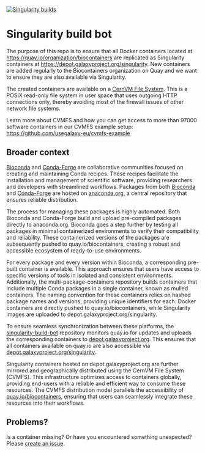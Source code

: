 [![Singularity builds](https://github.com/BioContainers/singularity-build-bot/actions/workflows/main.yml/badge.svg?branch=master)](https://github.com/BioContainers/singularity-build-bot/actions/workflows/main.yml?branch=master)

# Singularity build bot

The purpose of this repo is to ensure that all Docker containers located at https://quay.io/organization/biocontainers
are replicated as Singularity containers at https://depot.galaxyproject.org/singularity. New containers are added regularly to the Biocontainers
organization on Quay and we want to ensure they are also available via Singularity.

The created containers are available on a [CernVM File System](https://cernvm.cern.ch/portal/filesystem). This is a POSIX read-only file system in user
space that uses outgoing HTTP connections only, thereby avoiding most of the firewall issues of other network file systems. 

Learn more about CVMFS and how you can get access to more than 97000 software containers in our CVMFS example setup: https://github.com/usegalaxy-eu/cvmfs-example

## Broader context

[Bioconda](https://bioconda.github.io/) and [Conda-Forge](https://conda-forge.org/) are collaborative communities focused on creating and maintaining Conda recipes.
These recipes facilitate the installation and management of scientific software,
providing researchers and developers with streamlined workflows. Packages from both [Bioconda](https://bioconda.github.io/) and [Conda-Forge](https://conda-forge.org/)
are hosted on [anaconda.org](https://anaconda.org/), a central repository that ensures reliable distribution.

The process for managing these packages is highly automated. Both Bioconda and Conda-Forge build and upload pre-compiled packages directly to anaconda.org. Bioconda goes a step further by testing all packages in minimal containerized environments to verify their compatibility and reliability. These containerized versions of the packages are subsequently pushed to quay.io/biocontainers, creating a robust and accessible ecosystem of ready-to-use environments.

For every package and every version within Bioconda, a corresponding pre-built container is available. This approach ensures that users have access to specific versions of tools in isolated and consistent environments.
Additionally, the multi-package-containers repository builds containers that include multiple Conda packages in a single container, known as mulled containers.
The naming convention for these containers relies on hashed package names and versions, providing unique identifiers for each.
Docker containers are directly pushed to quay.io/biocontainers, while Singularity images are uploaded to depot.galaxyproject.org/singularity.

To ensure seamless synchronization between these platforms, the [singularity-build-bot](https://github.com/BioContainers/singularity-build-bot) repository monitors quay.io for updates and uploads the corresponding containers
to [depot.galaxyproject.org](https://depot.galaxyproject.org/singularity/).
This ensures that all containers available on quay.io are also accessible via [depot.galaxyproject.org/singularity](https://depot.galaxyproject.org/singularity/).

Singularity containers hosted on depot.galaxyproject.org are further mirrored and geographically distributed using the CernVM File System (CVMFS).
This infrastructure optimizes access to containers globally, providing end-users with a reliable and efficient way to consume these resources.
The CVMFS distribution model parallels the accessibility of [quay.io/biocontainers](https://quay.io/organization/biocontainers), ensuring that users can seamlessly integrate these resources into their workflows.


## Problems?

Is a container missing? Or have you encountered something unexpected? Please [create an issue](https://github.com/BioContainers/singularity-build-bot/issues/new).
